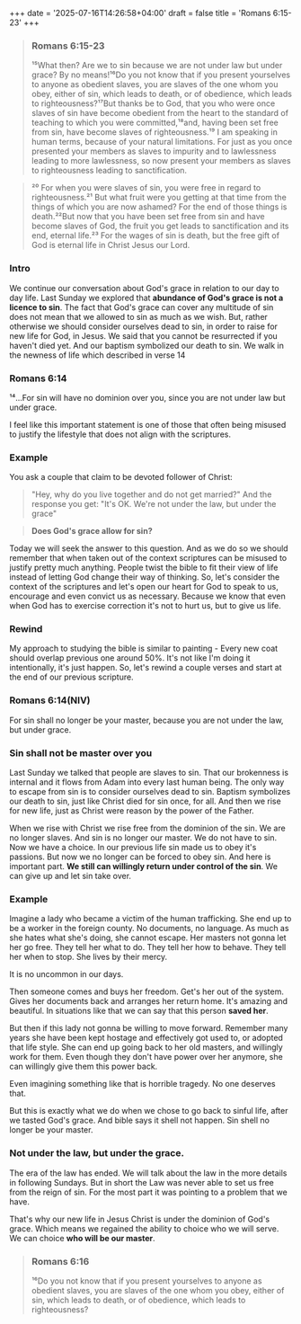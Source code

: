 +++
date = '2025-07-16T14:26:58+04:00'
draft = false
title = 'Romans 6:15-23'
+++

> ### Romans 6:15-23
>¹⁵What then? Are we to sin because we are not under law but under grace? By no means!¹⁶Do you not know that if you present yourselves to anyone as obedient slaves,  you are slaves of the one whom you obey, either of sin, which leads to death, or of obedience, which leads to righteousness?¹⁷But thanks be to God, that you who were once slaves of sin have become obedient from the heart to the standard of teaching to which you were committed,¹⁸and, having been set free from sin, have become slaves of righteousness.¹⁹ I am speaking in human terms, because of your natural limitations. For just as you once presented your members as slaves to impurity and to lawlessness leading to more lawlessness, so now present your members as slaves to righteousness leading to sanctification.

>²⁰ For when you were slaves of sin, you were free in regard to righteousness.²¹ But what fruit were you getting at that time from the things of which you are now ashamed? For the end of those things is death.²²But now that you have been set free from sin and have become slaves of God, the fruit you get leads to sanctification and its end, eternal life.²³ For the wages of sin is death, but the free gift of God is eternal life in Christ Jesus our Lord.


### Intro

We continue our conversation about God's grace in relation to our day to day life. Last Sunday we explored that **abundance of God's grace is not a licence to sin**. The fact that God's grace can cover any multitude of sin does not mean that we allowed to sin as much as we wish. But, rather otherwise we should consider ourselves dead to sin, in order to raise for new life for God, in Jesus. We said that you cannot be resurrected if you  haven't died yet. And our baptism symbolized our death to sin. We walk in the newness of life which described in verse 14

### Romans 6:14
¹⁴...For sin will have no dominion over you, since you are not under law but under grace.

I feel like this important statement is one of those that often being misused to justify the lifestyle that does not align with the scriptures.

### Example
You ask a couple that claim to be devoted follower of Christ:
> "Hey, why do you live together and do not get married?"
And the response you get:
> "It's OK. We're not under the law, but under the grace"

> **Does God's grace allow for sin?**

Today we will seek the answer to this question. And as we do so we should remember that when taken out of the context scriptures can be misused to justify pretty much anything. People twist the bible to fit their view of life instead of letting God change their way of thinking. So, let's consider the context of the scriptures and let's open our heart for God to speak to us, encourage and even convict us as necessary. Because we know that even when God has to exercise correction it's not to hurt us, but to give us life.

### Rewind
My approach to studying the bible is similar to painting - Every new coat should overlap previous one around 50%. It's not like I'm doing it intentionally, it's just happen. So, let's rewind a couple verses and start at the end of our previous scripture.

### Romans 6:14(NIV)
For sin shall no longer be your master, because you are not under the law, but under grace.

### Sin shall not be master over you
Last Sunday we talked that people are slaves to sin. That our brokenness is internal and it flows from Adam into every last human being. The only way to escape from sin is to consider ourselves dead to sin. Baptism symbolizes our death to sin, just like Christ died for sin once, for all. And then we rise for new life, just as Christ were reason by the power of the Father.

When we rise with Christ we rise free from the dominion of the sin. We are no longer slaves. And sin is no longer our master. We do not have to sin. Now we have a choice. In our previous life sin made us to obey it's passions. But now we no longer can be forced to obey sin. And here is important part. **We still can willingly return under control of the sin**. We can give up and let sin take over.

### Example
Imagine a lady who became a victim of the human trafficking. She end up to be a worker in the foreign county. No documents, no language. As much as she hates what she's doing, she cannot escape. Her masters not gonna let her go free. They tell her what to do. They tell her how to behave. They tell her when to stop. She lives by their mercy.

It is no uncommon in our days.

Then someone comes and buys her freedom. Get's her out of the system. Gives her documents back and arranges her return home. It's amazing and beautiful. In situations like that we can say that this person **saved her**.

But then if this lady not gonna be willing to move forward. Remember many years she have been kept hostage and effectively got used to, or adopted that life style.  She can end up going back to her old masters, and willingly work for them. Even though they don't have power over her anymore, she can willingly give them this power back.

Even imagining something like that is horrible tragedy. No one deserves that.

But this is exactly what we do when we chose to go back to sinful life, after we tasted God's grace. And bible says it shell not happen. Sin shell no longer be your master.

### Not under the law, but under the grace.
The era of the law has ended. We will talk about the law in the more details in following Sundays. But in short the Law was never able to set us free from the reign of sin. For the most part it was pointing to a problem that we have. 

That's why our new life in Jesus Christ is under the dominion of God's grace. Which means we regained the ability to choice who we will serve. We can choice **who will be our master**. 

<!--NOTE: Picture "Dobby has no master"-->

> ### Romans 6:16
> ¹⁶Do you not know that if you present yourselves to anyone as obedient slaves,  you are slaves of the one whom you obey, either of sin, which leads to death, or of obedience, which leads to righteousness?


